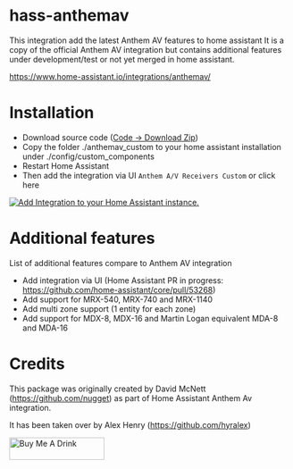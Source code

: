 # hass-anthemav

This integration add the latest Anthem AV features to home assistant
It is a copy of the official Anthem AV integration but contains additional features under development/test or not yet merged in home assistant.

https://www.home-assistant.io/integrations/anthemav/

# Installation

* Download source code ([Code -> Download Zip](https://github.com/Hyralex/hass-anthemav/archive/refs/heads/master.zip)) 
* Copy the folder ./anthemav_custom to your home assistant installation under ./config/custom_components
* Restart Home Assistant
* Then add the integration via UI `Anthem A/V Receivers Custom` or click here

[![Add Integration to your Home Assistant instance.](https://my.home-assistant.io/badges/config_flow_start.svg)](https://my.home-assistant.io/redirect/config_flow_start/?domain=anthemav_custom)

# Additional features
List of additional features compare to Anthem AV integration
* Add integration via UI (Home Assistant PR in progress: https://github.com/home-assistant/core/pull/53268)
* Add support for MRX-540, MRX-740 and MRX-1140
* Add multi zone support (1 entity for each zone)
* Add support for MDX-8, MDX-16 and Martin Logan equivalent MDA-8 and MDA-16

# Credits
This package was originally created by David McNett (https://github.com/nugget) as part of Home Assistant Anthem Av integration.

It has been taken over by Alex Henry (https://github.com/hyralex)


<a href="https://www.buymeacoffee.com/hyralex" target="_blank"><img src="https://cdn.buymeacoffee.com/buttons/v2/default-red.png" alt="Buy Me A Drink" style="height: 40px !important;width: 170px !important;" ></a>
